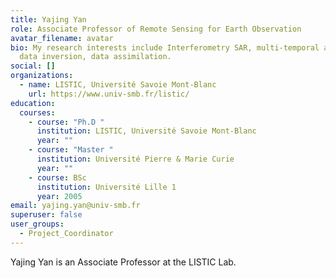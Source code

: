 ```yaml
---
title: Yajing Yan
role: Associate Professor of Remote Sensing for Earth Observation
avatar_filename: avatar
bio: My research interests include Interferometry SAR, multi-temporal analysis,
  data inversion, data assimilation.
social: []
organizations:
  - name: LISTIC, Université Savoie Mont-Blanc
    url: https://www.univ-smb.fr/listic/
education:
  courses:
    - course: "Ph.D "
      institution: LISTIC, Université Savoie Mont-Blanc
      year: ""
    - course: "Master "
      institution: Université Pierre & Marie Curie
      year: ""
    - course: BSc
      institution: Université Lille 1
      year: 2005
email: yajing.yan@univ-smb.fr
superuser: false
user_groups:
  - Project_Coordinator
---
```

Yajing Yan is an Associate Professor at the LISTIC Lab.